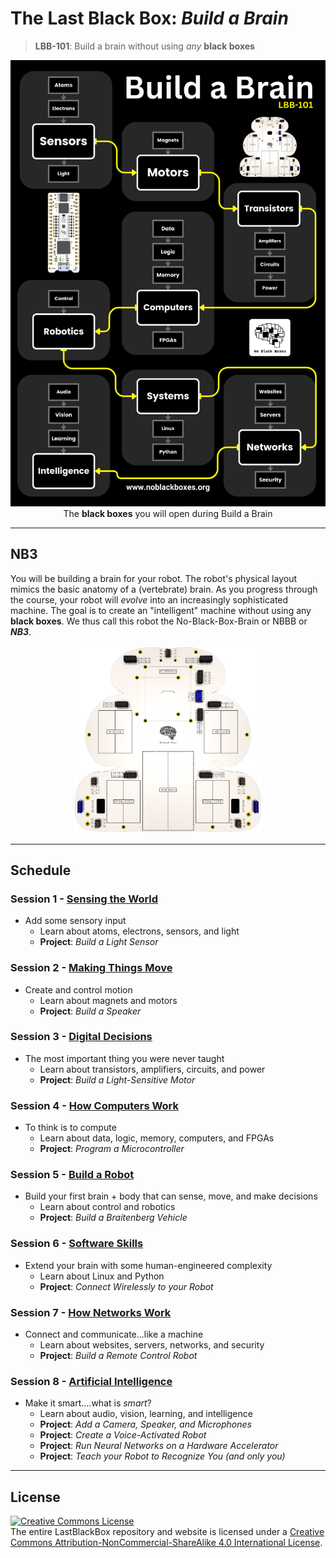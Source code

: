 # The Last Black Box: *Build a Brain*

> **LBB-101**: Build a brain without using *any* **black boxes**

<p align="center">
<img src="../../_resources/designs/schedule/schedule_buildabrain.png" alt="LBB buildabrain layout" width="512">
<br>
<span>The <b>black boxes</b> you will open during Build a Brain</span>
</p>

----

## NB3

You will be building a brain for your robot. The robot's physical layout mimics the basic anatomy of a (vertebrate) brain. As you progress through the course, your robot will *evolve* into an increasingly sophisticated machine. The goal is to create an "intelligent" machine without using any **black boxes**. We thus call this robot the No-Black-Box-Brain or NBBB or ***NB3***.

<p align="center">
<img src="../../_resources/designs/NB3/NB3_render.png" alt="NB3 outline" width="300">
</p>

----

## Schedule

### Session 1 - [Sensing the World](session_1/README.md)

- Add some sensory input
  - Learn about atoms, electrons, sensors, and light
  - **Project**: *Build a Light Sensor*

### Session 2 - [Making Things Move](session_2/README.md)

- Create and control motion
  - Learn about magnets and motors
  - **Project**: *Build a Speaker*

### Session 3 - [Digital Decisions](session_3/README.md)

- The most important thing you were never taught
  - Learn about transistors, amplifiers, circuits, and power
  - **Project**: *Build a Light-Sensitive Motor*

### Session 4 - [How Computers Work](session_4/README.md)

- To think is to compute
  - Learn about data, logic, memory, computers, and FPGAs
  - **Project**: *Program a Microcontroller*

### Session 5 - [Build a Robot](session_5/README.md)

- Build your first brain + body that can sense, move, and make decisions
  - Learn about control and robotics
  - **Project**: *Build a Braitenberg Vehicle*

### Session 6 - [Software Skills](session_6/README.md)

- Extend your brain with some human-engineered complexity
  - Learn about Linux and Python
  - **Project**: *Connect Wirelessly to your Robot*

### Session 7 - [How Networks Work](session_7/README.md)

- Connect and communicate...like a machine
  - Learn about websites, servers, networks, and security
  - **Project**: *Build a Remote Control Robot*

### Session 8 - [Artificial Intelligence](session_8/README.md)

- Make it smart....what is *smart*?
  - Learn about audio, vision, learning, and intelligence
  - **Project**: *Add a Camera, Speaker, and Microphones*
  - **Project**: *Create a Voice-Activated Robot*
  - **Project**: *Run Neural Networks on a Hardware Accelerator*
  - **Project**: *Teach your Robot to Recognize You (and only you)*

----

## License

<a rel="license" href="http://creativecommons.org/licenses/by-nc-sa/4.0/"><img alt="Creative Commons License" style="border-width:0" src="https://i.creativecommons.org/l/by-nc-sa/4.0/88x31.png" /></a><br />The entire LastBlackBox repository and website is licensed under a <a rel="license" href="http://creativecommons.org/licenses/by-nc-sa/4.0/">Creative Commons Attribution-NonCommercial-ShareAlike 4.0 International License</a>.
